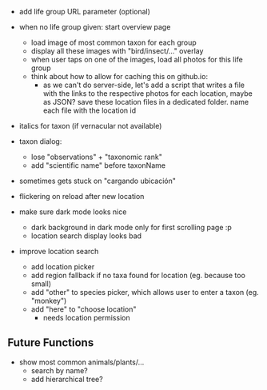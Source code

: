 + add life group URL parameter (optional)
+ when no life group given: start overview page
  + load image of most common taxon for each group
  + display all these images with "bird/insect/…" overlay
  + when user taps on one of the images, load all photos for this life group
  + think about how to allow for caching this on github.io:
    + as we can't do server-side, let's add a script that writes a file with the links to the respective photos for each location, maybe as JSON? save these location files in a dedicated folder. name each file with the location id

+ italics for taxon (if vernacular not available)
+ taxon dialog:
  + lose "observations" + "taxonomic rank"
  + add "scientific name" before taxonName
+ sometimes gets stuck on "cargando ubicación"
+ flickering on reload after new location
+ make sure dark mode looks nice
  + dark background in dark mode only for first scrolling page :p
  + location search display looks bad
+ improve location search
  + add location picker
  + add region fallback if no taxa found for location (eg. because too small)
  + add "other" to species picker, which allows user to enter a taxon (eg. "monkey")
  + add "here" to "choose location"
    + needs location permission

## Future Functions
+ show most common animals/plants/…
  + search by name?
  + add hierarchical tree?
